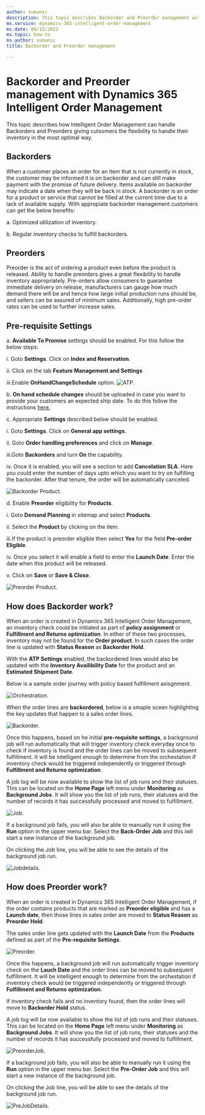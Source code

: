 ```yaml
---
author: sumanic
description: This topic describes Backorder and Preorder management with D365 Intelligent Order Management.
ms.service: dynamics-365-intelligent-order-management
ms.date: 09/13/2022
ms.topic: how-to
ms.author: sumanic
title: Backorder and Preorder management

---
```


# Backorder and Preorder management with Dynamics 365 Intelligent Order Management

This topic describes how Intelligent Order Management can handle Backorders and Preorders giving cutsomers the flexibility to handle their inventory in the most optimal way.

## Backorders
When a customer places an order for an item that is not currently in stock, the customer may be informed it is on backorder and can still make payment with the promise of future delivery. Items available on backorder may indicate a date when they will be back in stock. 
A backorder is an order for a product or service that cannot be filled at the current time due to a lack of available supply.
With appropiate backorder management customers can get the below benefits:

a. Optimized utilization of inventory.

b. Regular inventory checks to fulfill backorders.

## Preorders
Preorder is the act of ordering a product even before the product is released. Ability to handle preorders gives a great flexibility to handle inventory appropriately.
Pre-orders allow consumers to guarantee immediate delivery on release, manufacturers can gauge how much demand there will be and hence how large initial production runs 
should be, and sellers can be assured of minimum sales. Additionally, high pre-order rates can be used to further increase sales.

## Pre-requisite Settings

a. **Available To Promise** settings should be enabled. For this follow the below steps:

  i. Goto **Settings**. Click on **Index and Reservation**.
   
  ii. Click on the tab **Feature Management and Settings**
   
  iii.Enable **OnHandChangeSchedule** option.
![ATP.](media/ATP.png)

b. **On hand schedule changes** should be uploaded in case you want to provide your customers an expected ship date. To do this follow the instructions [here.](https://docs.microsoft.com/en-us/dynamics365/supply-chain/inventory/inventory-visibility-available-to-promise)

c. Appropriate **Settings** described below should be enabled.

   i.  Goto **Settings**. Click on **General app settings**.
   
   ii. Goto **Order handling preferences**  and click on **Manage**.
   
   iii.Goto **Backorders** and turn **On** the capability.
   
   iv. Once it is enabled, you will see a section to add **Cancelation SLA**. Here you could enter the number of days upto 
        which you want to try on fulfilling the backorder. After that tenure, the order will be automatically canceled.
        
   ![Backorder Product.](media/Backorder.png)
   
d. Enable **Preorder** eligibility for **Products**. 
  
   i.  Goto **Demand Planning** in sitemap and select **Products**.
   
   ii. Select the **Product** by clicking on the item.
   
   iii.If the product is preorder eligible then select **Yes** for the field **Pre-order Eligible**.
   
   iv. Once you select it will enable a field to enter the **Launch Date**. Enter the date when this product will be released.
   
   v.  Click on **Save** or **Save & Close**.

![Preorder Product.](media/Preorder.png)

## How does Backorder work?

When an order is created in Dynamics 365 Intelligent Order Management, an inventory check could be initiated as part of **policy assignment** or **Fulfillment and Returns optimization**. In either of these two processes, inventory may not be found for the **Order product**. In such cases the order line is updated with **Status Reason** as **Backorder Hold**.

With the **ATP Settings** enabled, the backordered lines would also be updated with the **Inventory Availibility Date** for the product and an **Estimated Shipment Date**.

Below is a sample order journey with policy based fulfillment asisgnment.

![Orchestration.](media/SampleOrch.png)

When the order lines are **backordered**, below is a smaple sceen highlighting the key updates that happen to a sales order lines.

![Backorder.](media/BackorderHold.png)

Once this happens, based on he initial **pre-requisite settings**, a background job will run automatically that will trigger inventory check everyday once to check if inventory is found and the order lines can be moved to subsequent fulfillment.
It will be intelligent enough to determine from the orchestation if inventory check would be triggered independently or triggered through **Fulfillment and Returns optimization**.

A job log will be now available to show the list of job runs and their statuses. This can be located on the **Home Page** left menu under **Monitoring** as **Background Jobs**. It will show you the list of job runs, their statuses and the number of records it has successfully processed and moved to fulfillment.

![Job.](media/Job.png)

If a background job fails, you will also be able to manually run it using the **Run** option in the upper menu bar. Select the **Back-Order Job** and this iwll start a new instance of the background job.

On clicking the Job line, you will be able to see the details of the background job run.

![Jobdetails.](media/Jobdetails.png)

## How does Preorder work?

When an order is created in Dynamics 365 Intelligent Order Management, if the order contains products that are marked as **Preorder eligible** and has a **Launch date**, then those lines in sales order are moved to **Status Reason** as **Preorder Hold**.

The sales order line gets updated with the **Launch Date** from the **Products** defined as part of the **Pre-requisite Settings**.

![Preorder.](media/PreOrderHold.png)

Once this happens, a background job will run automatically trigger inventory check on the **Lauch Date** and the order lines can be moved to subsequent fulfillment.
It will be intelligent enough to determine from the orchestation if inventory check would be triggered independently or triggered through **Fulfillment and Returns optimization**.

If inventory check fails and no inventory found, then the order lines will move to **Backorder Hold** status.

A job log will be now available to show the list of job runs and their statuses. This can be located on the **Home Page** left menu under **Monitoring** as **Background Jobs**. It will show you the list of job runs, their statuses and the number of records it has successfully processed and moved to fulfillment.

![PreorderJob.](media/PreorderJob.png)

If a background job fails, you will also be able to manually run it using the **Run** option in the upper menu bar. Select the **Pre-Order Job** and this will start a new instance of the background job.

On clicking the Job line, you will be able to see the details of the background job run.

![PreJobDetails.](media/Predet.png)
